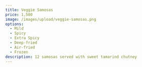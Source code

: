 ```yaml
---
title: Veggie Samosas
price: 1,500
image: /images/upload/veggie-samosas.png
options:
  - Mild
  - Spicy
  - Extra Spicy
  - Deep-fried
  - Air-fried
  - Frozen
description: 12 samosas served with sweet tamarind chutney
---
```

